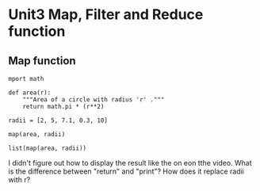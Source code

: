 # Unit3 Map, Filter and Reduce function #
## Map function ##
```
mport math

def area(r):
    """Area of a circle with radius 'r' ."""
    return math.pi * (r**2)

radii = [2, 5, 7.1, 0.3, 10]

map(area, radii)

list(map(area, radii))
```
I didn't figure out how to display the result like the on eon tthe video. 
What is the difference between "return" and "print"?
How does it replace radii with r?
